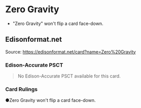 # Zero Gravity

*   "Zero Gravity" won't flip a card face-down.

## Edisonformat.net

Source: https://edisonformat.net/card?name=Zero%20Gravity

### Edison-Accurate PSCT

> No Edison-Accurate PSCT available for this card.

### Card Rulings

●Zero Gravity won't flip a card face-down.
            